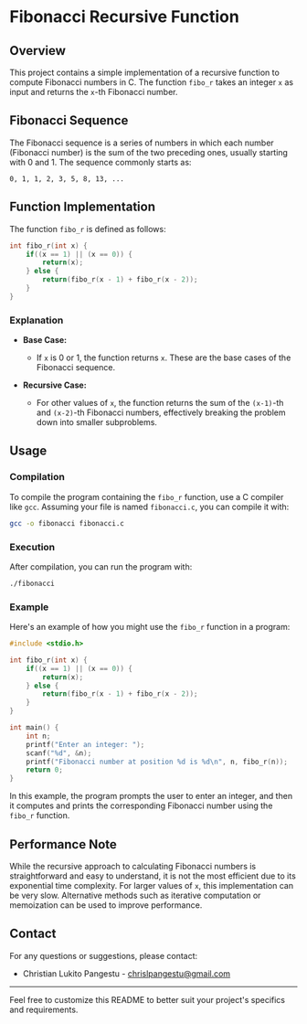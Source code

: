 
# Fibonacci Recursive Function

## Overview

This project contains a simple implementation of a recursive function to compute Fibonacci numbers in C. The function `fibo_r` takes an integer `x` as input and returns the `x`-th Fibonacci number.

## Fibonacci Sequence

The Fibonacci sequence is a series of numbers in which each number (Fibonacci number) is the sum of the two preceding ones, usually starting with 0 and 1. The sequence commonly starts as:
```
0, 1, 1, 2, 3, 5, 8, 13, ...
```

## Function Implementation

The function `fibo_r` is defined as follows:

```c
int fibo_r(int x) {
    if((x == 1) || (x == 0)) {
        return(x);
    } else {
        return(fibo_r(x - 1) + fibo_r(x - 2));
    }
}
```

### Explanation

- **Base Case:** 
  - If `x` is 0 or 1, the function returns `x`. These are the base cases of the Fibonacci sequence.
  
- **Recursive Case:**
  - For other values of `x`, the function returns the sum of the `(x-1)`-th and `(x-2)`-th Fibonacci numbers, effectively breaking the problem down into smaller subproblems.

## Usage

### Compilation

To compile the program containing the `fibo_r` function, use a C compiler like `gcc`. Assuming your file is named `fibonacci.c`, you can compile it with:

```sh
gcc -o fibonacci fibonacci.c
```

### Execution

After compilation, you can run the program with:

```sh
./fibonacci
```

### Example

Here's an example of how you might use the `fibo_r` function in a program:

```c
#include <stdio.h>

int fibo_r(int x) {
    if((x == 1) || (x == 0)) {
        return(x);
    } else {
        return(fibo_r(x - 1) + fibo_r(x - 2));
    }
}

int main() {
    int n;
    printf("Enter an integer: ");
    scanf("%d", &n);
    printf("Fibonacci number at position %d is %d\n", n, fibo_r(n));
    return 0;
}
```

In this example, the program prompts the user to enter an integer, and then it computes and prints the corresponding Fibonacci number using the `fibo_r` function.

## Performance Note

While the recursive approach to calculating Fibonacci numbers is straightforward and easy to understand, it is not the most efficient due to its exponential time complexity. For larger values of `x`, this implementation can be very slow. Alternative methods such as iterative computation or memoization can be used to improve performance.


## Contact

For any questions or suggestions, please contact:

- Christian Lukito Pangestu - chrislpangestu@gmail.com

---

Feel free to customize this README to better suit your project's specifics and requirements.
